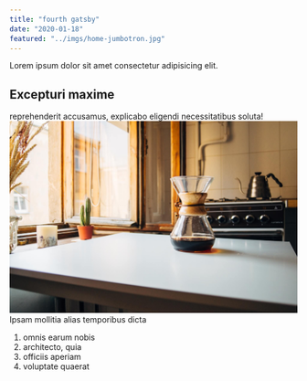 ```yaml
---
title: "fourth gatsby"
date: "2020-01-18"
featured: "../imgs/home-jumbotron.jpg"
---
```


Lorem ipsum dolor sit amet consectetur adipisicing elit.

## Excepturi maxime

reprehenderit accusamus, explicabo eligendi necessitatibus soluta! 
![gatsby tutorial](../imgs/chemex.jpg)
Ipsam mollitia alias temporibus dicta

1. omnis earum nobis
2. architecto, quia
3. officiis aperiam
4. voluptate quaerat